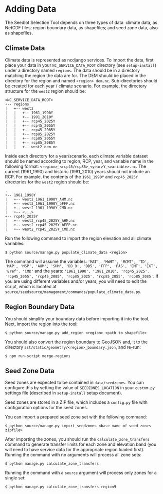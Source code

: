 # Adding Data

The Seedlot Selection Tool depends on three types of data: climate data,
as NetCDF files; region boundary data, as shapefiles; and seed zone
data, also as shapefiles.

## Climate Data

Climate data is represented as ncdjango services. To import the data,
first place your data in your `NC_SERVICE_DATA_ROOT` directory (see
`setup-install`) under a directory named `regions`. The data should be
in a directory matching the region the data are for. The DEM should be
placed in the directory for the region and named `<region>_dem.nc`.
Sub-directories should be created for each year / climate scenario. For
example, the directory structure for the `west2` region should be:

``` text
<NC_SERVICE_DATA_ROOT>
+-- regions
|   +-- west2
|   |   +-- 1961_1990Y
|   |   +-- 1991_2010Y
|   |   +-- rcp45_2025Y
|   |   +-- rcp45_2055Y
|   |   +-- rcp45_2085Y
|   |   +-- rcp85_2025Y
|   |   +-- rcp85_2055Y
|   |   +-- rcp85_2085Y
|   |   +-- west2_dem.nc
```

Inside each directory for a year/scenario, each climate variable dataset
should be named according to region, RCP, year, and variable name in the
following format: `<region>_<rcp45/rcp85>_<year>Y_<variable>.nc`. The
current (1961_1990) and historic (1981_2010) years should not include an
RCP. For example, the contents of the `1961_1990Y` and `rcp45_2025Y`
directories for the `west2` region should be:

``` text
.
+-- 1961_1990Y
|   +-- west2_1961_1990Y_AHM.nc
|   +-- west2_1961_1990Y_bFFP.nc
|   +-- west2_1961_1990Y_CMD.nc
|   +-- <...>
+-- rcp45_2025Y
|   +-- west2_rcp45_2025Y_AHM.nc
|   +-- west2_rcp45_2025Y_bFFP.nc
|   +-- west2_rcp45_2025Y_CMD.nc
```

Run the following command to import the region elevation and all climate
variables:

``` text
$ python source/manage.py populate_climate_data <region>
```

The command will assume the variables:
`'MAT', 'MWMT', 'MCMT', 'TD', 'MAP', 'MSP', 'AHM', 'SHM', 'DD_0', 'DD5', 'FFP', 'PAS', 'EMT', 'EXT', 'Eref', 'CMD'`
and the years:
`'1961_1990', '1981_2010', 'rcp45_2025', 'rcp45_2055', 'rcp45_2085', 'rcp85_2025', 'rcp85_2055', 'rcp85_2085'`.
If you are using different variables and/or years, you will need to edit
the script, which is located at
`source/seedsource/management/commands/populate_climate_data.py`.

## Region Boundary Data

You should simplify your boundary data before importing it into the
tool. Next, import the region into the tool:

``` text
$ python source/manage.py add_region <region> <path to shapefile>
```

You should also convert the region boundary to GeoJSON and, it to the
directory `sst/static/geometry/<region>_boundary.json`, and re-run:

``` text
$ npm run-script merge-regions
```

## Seed Zone Data

Seed zones are expected to be contained in `data/seedzones`. You can
configure this by setting the value of `SEEDZONES_LOCATION` in your
`custom.py` settings file (described in `setup-install` setup document).

Seed zones are stored in a ZIP file, which includes a `config.py` file
with configuration options for the seed zones.

You can import a prepared seed zone set with the following command:

``` text
$ python source/manage.py import_seedzones <base name of seed zones zipfile>
```

After importing the zones, you should run the `calculate_zone_transfers`
command to generate transfer limits for each zone and elevation band
(you will need to have service data for the appropriate region loaded
first). Running the command with no arguments will process all zone
sets:

``` text
$ python manage.py calculate_zone_transfers
```

Running the command with a `source` argument will process only zones for
a single set:

``` text
$ python manage.py calculate_zone_transfers region9
```
